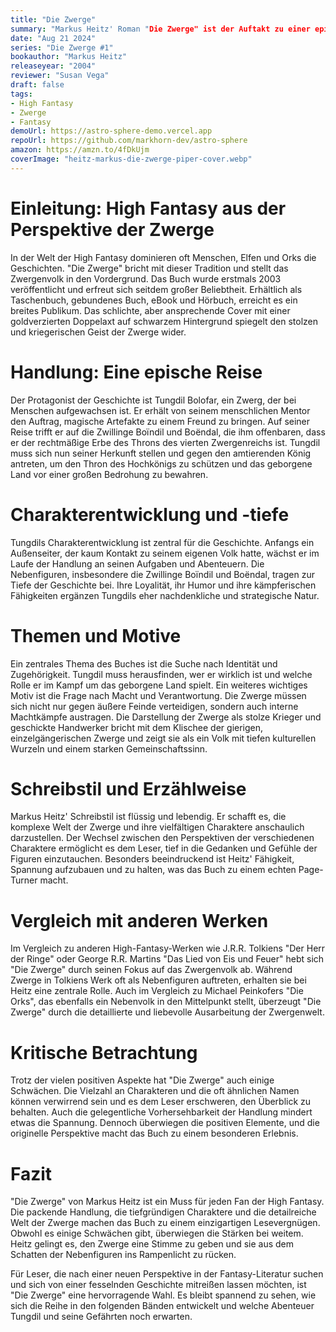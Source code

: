 ```yaml
---
title: "Die Zwerge"
summary: "Markus Heitz' Roman "Die Zwerge" ist der Auftakt zu einer epischen High-Fantasy-Reihe, die sich um das Volk der Zwerge dreht. Die Zwerge, die oft in Fantasy-Literatur als Nebenfiguren dargestellt werden, stehen hier im Mittelpunkt und bieten eine erfrischende Perspektive auf das Genre. Diese Rezension beleuchtet die Handlung, Charaktere, Themen und die literarische Bedeutung des Werkes."
date: "Aug 21 2024"
series: "Die Zwerge #1"
bookauthor: "Markus Heitz"
releaseyear: "2004"
reviewer: "Susan Vega"
draft: false
tags:
- High Fantasy
- Zwerge
- Fantasy
demoUrl: https://astro-sphere-demo.vercel.app
repoUrl: https://github.com/markhorn-dev/astro-sphere
amazon: https://amzn.to/4fDkUjm
coverImage: "heitz-markus-die-zwerge-piper-cover.webp"
---
```



# Einleitung: High Fantasy aus der Perspektive der Zwerge
In der Welt der High Fantasy dominieren oft Menschen, Elfen und Orks die Geschichten. "Die Zwerge" bricht mit dieser Tradition und stellt das Zwergenvolk in den Vordergrund. Das Buch wurde erstmals 2003 veröffentlicht und erfreut sich seitdem großer Beliebtheit. Erhältlich als Taschenbuch, gebundenes Buch, eBook und Hörbuch, erreicht es ein breites Publikum. Das schlichte, aber ansprechende Cover mit einer goldverzierten Doppelaxt auf schwarzem Hintergrund spiegelt den stolzen und kriegerischen Geist der Zwerge wider.

# Handlung: Eine epische Reise
Der Protagonist der Geschichte ist Tungdil Bolofar, ein Zwerg, der bei Menschen aufgewachsen ist. Er erhält von seinem menschlichen Mentor den Auftrag, magische Artefakte zu einem Freund zu bringen. Auf seiner Reise trifft er auf die Zwillinge Boïndil und Boëndal, die ihm offenbaren, dass er der rechtmäßige Erbe des Throns des vierten Zwergenreichs ist. Tungdil muss sich nun seiner Herkunft stellen und gegen den amtierenden König antreten, um den Thron des Hochkönigs zu schützen und das geborgene Land vor einer großen Bedrohung zu bewahren.

# Charakterentwicklung und -tiefe
Tungdils Charakterentwicklung ist zentral für die Geschichte. Anfangs ein Außenseiter, der kaum Kontakt zu seinem eigenen Volk hatte, wächst er im Laufe der Handlung an seinen Aufgaben und Abenteuern. Die Nebenfiguren, insbesondere die Zwillinge Boïndil und Boëndal, tragen zur Tiefe der Geschichte bei. Ihre Loyalität, ihr Humor und ihre kämpferischen Fähigkeiten ergänzen Tungdils eher nachdenkliche und strategische Natur.

# Themen und Motive
Ein zentrales Thema des Buches ist die Suche nach Identität und Zugehörigkeit. Tungdil muss herausfinden, wer er wirklich ist und welche Rolle er im Kampf um das geborgene Land spielt. Ein weiteres wichtiges Motiv ist die Frage nach Macht und Verantwortung. Die Zwerge müssen sich nicht nur gegen äußere Feinde verteidigen, sondern auch interne Machtkämpfe austragen. Die Darstellung der Zwerge als stolze Krieger und geschickte Handwerker bricht mit dem Klischee der gierigen, einzelgängerischen Zwerge und zeigt sie als ein Volk mit tiefen kulturellen Wurzeln und einem starken Gemeinschaftssinn.

# Schreibstil und Erzählweise
Markus Heitz' Schreibstil ist flüssig und lebendig. Er schafft es, die komplexe Welt der Zwerge und ihre vielfältigen Charaktere anschaulich darzustellen. Der Wechsel zwischen den Perspektiven der verschiedenen Charaktere ermöglicht es dem Leser, tief in die Gedanken und Gefühle der Figuren einzutauchen. Besonders beeindruckend ist Heitz' Fähigkeit, Spannung aufzubauen und zu halten, was das Buch zu einem echten Page-Turner macht.

# Vergleich mit anderen Werken
Im Vergleich zu anderen High-Fantasy-Werken wie J.R.R. Tolkiens "Der Herr der Ringe" oder George R.R. Martins "Das Lied von Eis und Feuer" hebt sich "Die Zwerge" durch seinen Fokus auf das Zwergenvolk ab. Während Zwerge in Tolkiens Werk oft als Nebenfiguren auftreten, erhalten sie bei Heitz eine zentrale Rolle. Auch im Vergleich zu Michael Peinkofers "Die Orks", das ebenfalls ein Nebenvolk in den Mittelpunkt stellt, überzeugt "Die Zwerge" durch die detaillierte und liebevolle Ausarbeitung der Zwergenwelt.

# Kritische Betrachtung
Trotz der vielen positiven Aspekte hat "Die Zwerge" auch einige Schwächen. Die Vielzahl an Charakteren und die oft ähnlichen Namen können verwirrend sein und es dem Leser erschweren, den Überblick zu behalten. Auch die gelegentliche Vorhersehbarkeit der Handlung mindert etwas die Spannung. Dennoch überwiegen die positiven Elemente, und die originelle Perspektive macht das Buch zu einem besonderen Erlebnis.

# Fazit
"Die Zwerge" von Markus Heitz ist ein Muss für jeden Fan der High Fantasy. Die packende Handlung, die tiefgründigen Charaktere und die detailreiche Welt der Zwerge machen das Buch zu einem einzigartigen Lesevergnügen. Obwohl es einige Schwächen gibt, überwiegen die Stärken bei weitem. Heitz gelingt es, den Zwerge eine Stimme zu geben und sie aus dem Schatten der Nebenfiguren ins Rampenlicht zu rücken.

Für Leser, die nach einer neuen Perspektive in der Fantasy-Literatur suchen und sich von einer fesselnden Geschichte mitreißen lassen möchten, ist "Die Zwerge" eine hervorragende Wahl. Es bleibt spannend zu sehen, wie sich die Reihe in den folgenden Bänden entwickelt und welche Abenteuer Tungdil und seine Gefährten noch erwarten.